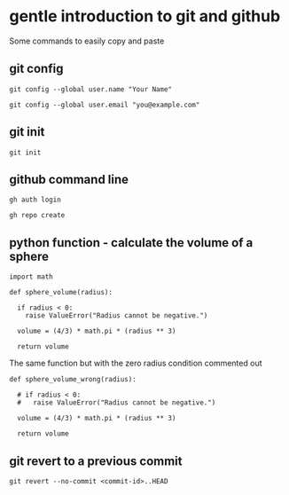 # gentle introduction to git and github

Some commands to easily copy and paste

## git config
```
git config --global user.name "Your Name"
```

```
git config --global user.email "you@example.com" 
```

## git init
```
git init
```

## github command line
```
gh auth login
```

```
gh repo create
```

## python function - calculate the volume of a sphere 

```
import math

def sphere_volume(radius):
  
  if radius < 0:
    raise ValueError("Radius cannot be negative.")
    
  volume = (4/3) * math.pi * (radius ** 3)
  
  return volume
```

The same function but with the zero radius condition commented out
```
def sphere_volume_wrong(radius):
  
  # if radius < 0:
  #   raise ValueError("Radius cannot be negative.")
    
  volume = (4/3) * math.pi * (radius ** 3)
  
  return volume
```

## git revert to a previous commit
```
git revert --no-commit <commit-id>..HEAD
```
